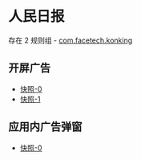# 人民日报

存在 2 规则组 - [com.facetech.konking](/src/apps/com.facetech.konking.ts)

## 开屏广告

- [快照-0](https://i.gkd.li/import/import/12841078)
- [快照-1](https://i.gkd.li/import/import/12841079)

## 应用内广告弹窗

- [快照-0](https://i.gkd.li/import/import/12841081)
